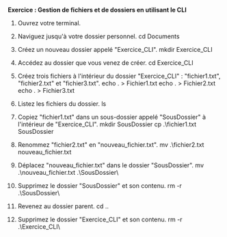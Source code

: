 **Exercice : Gestion de fichiers et de dossiers en utilisant le CLI**

1. Ouvrez votre terminal.

2. Naviguez jusqu'à votre dossier personnel.
	cd Documents

3. Créez un nouveau dossier appelé "Exercice_CLI".
	mkdir Exercice_CLI

4. Accédez au dossier que vous venez de créer.
	cd Exercice_CLI

5. Créez trois fichiers à l'intérieur du dossier "Exercice_CLI" : "fichier1.txt", "fichier2.txt" et "fichier3.txt".
	echo . > Fichier1.txt
	echo . > Fichier2.txt
	echo . > Fichier3.txt

6. Listez les fichiers du dossier.
	ls

7. Copiez "fichier1.txt" dans un sous-dossier appelé "SousDossier" à l'intérieur de "Exercice_CLI".
	mkdir SousDossier
	cp .\fichier1.txt SousDossier

8. Renommez "fichier2.txt" en "nouveau_fichier.txt".
	mv .\fichier2.txt nouveau_fichier.txt

9. Déplacez "nouveau_fichier.txt" dans le dossier "SousDossier".
	mv .\nouveau_fichier.txt .\SousDossier\

10. Supprimez le dossier "SousDossier" et son contenu.
	 rm -r .\SousDossier\

11. Revenez au dossier parent.
	cd ..

12. Supprimez le dossier "Exercice_CLI" et son contenu.
	rm -r .\Exercice_CLI\